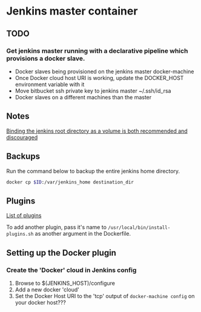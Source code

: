 # Jenkins master container

## TODO

### Get jenkins master running with a declarative pipeline which provisions a docker slave.

* Docker slaves being provisioned on the jenkins master docker-machine
* Once Docker cloud host URI is working, update the DOCKER_HOST environment variable with it
* Move bitbucket ssh private key to jenkins master ~/.ssh/id_rsa
* Docker slaves on a different machines than the master

## Notes

[Binding the jenkins root directory as a volume is both recommended and discouraged](https://github.com/jenkinsci/docker/blob/master/README.md)

## Backups

Run the command below to backup the entire jenkins home directory.

```sh
docker cp $ID:/var/jenkins_home destination_dir
```

## Plugins

[List of plugins](https://updates.jenkins.io/download/plugins/)

To add another plugin, pass it's name to `/usr/local/bin/install-plugins.sh` as another argument in the Dockerfile.

## Setting up the Docker plugin

### Create the 'Docker' cloud in Jenkins config

1. Browse to $(JENKINS_HOST)/configure
2. Add a new docker 'cloud'
3. Set the Docker Host URI to the 'tcp' output of `docker-machine config` on your docker host???
 

